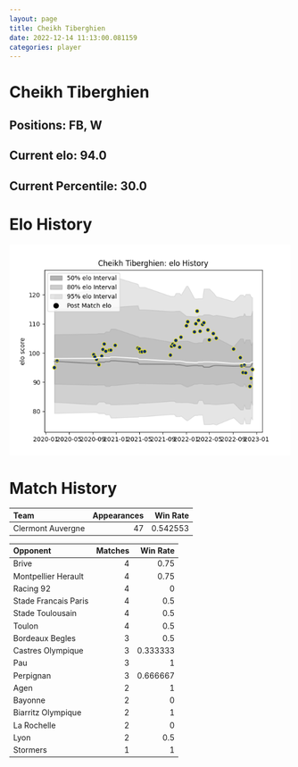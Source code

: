 ```yaml
---  
layout: page  
title: Cheikh Tiberghien  
date: 2022-12-14 11:13:00.081159  
categories: player  
---
```

# Cheikh Tiberghien

## Positions: FB, W

## Current elo: 94.0

## Current Percentile: 30.0

# Elo History


![elo history](history_CheikhTiberghien.png)
# Match History


| Team              |   Appearances |   Win Rate |
|:------------------|--------------:|-----------:|
| Clermont Auvergne |            47 |   0.542553 |

| Opponent             |   Matches |   Win Rate |
|:---------------------|----------:|-----------:|
| Brive                |         4 |   0.75     |
| Montpellier Herault  |         4 |   0.75     |
| Racing 92            |         4 |   0        |
| Stade Francais Paris |         4 |   0.5      |
| Stade Toulousain     |         4 |   0.5      |
| Toulon               |         4 |   0.5      |
| Bordeaux Begles      |         3 |   0.5      |
| Castres Olympique    |         3 |   0.333333 |
| Pau                  |         3 |   1        |
| Perpignan            |         3 |   0.666667 |
| Agen                 |         2 |   1        |
| Bayonne              |         2 |   0        |
| Biarritz Olympique   |         2 |   1        |
| La Rochelle          |         2 |   0        |
| Lyon                 |         2 |   0.5      |
| Stormers             |         1 |   1        |